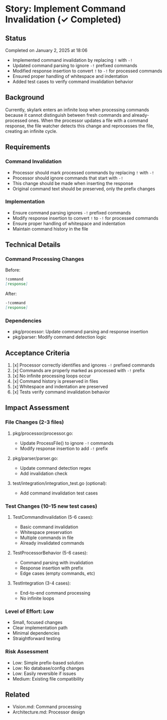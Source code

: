 # Story: Implement Command Invalidation (✓ Completed)

## Status
Completed on January 2, 2025 at 18:06
- Implemented command invalidation by replacing `!` with `-!`
- Updated command parsing to ignore `-!` prefixed commands
- Modified response insertion to convert `!` to `-!` for processed commands
- Ensured proper handling of whitespace and indentation
- Added test cases to verify command invalidation behavior

## Background
Currently, skylark enters an infinite loop when processing commands because it cannot distinguish between fresh commands and already-processed ones. When the processor updates a file with a command response, the file watcher detects this change and reprocesses the file, creating an infinite cycle.

## Requirements

### Command Invalidation
- Processor should mark processed commands by replacing `!` with `-!`
- Processor should ignore commands that start with `-!`
- This change should be made when inserting the response
- Original command text should be preserved, only the prefix changes

### Implementation
- Ensure command parsing ignores `-!` prefixed commands
- Modify response insertion to convert `!` to `-!` for processed commands
- Ensure proper handling of whitespace and indentation
- Maintain command history in the file

## Technical Details

### Command Processing Changes
Before:
```markdown
!command
[response]
```

After:
```markdown
-!command
[response]
```

### Dependencies
- pkg/processor: Update command parsing and response insertion
- pkg/parser: Modify command detection logic

## Acceptance Criteria
1. [x] Processor correctly identifies and ignores `-!` prefixed commands
2. [x] Commands are properly marked as processed with `-!` prefix
3. [x] No infinite processing loops occur
4. [x] Command history is preserved in files
5. [x] Whitespace and indentation are preserved
6. [x] Tests verify command invalidation behavior

## Impact Assessment

### File Changes (2-3 files)
1. pkg/processor/processor.go:
   - Update ProcessFile() to ignore `-!` commands
   - Modify response insertion to add `-!` prefix

2. pkg/parser/parser.go:
   - Update command detection regex
   - Add invalidation check

3. test/integration/integration_test.go (optional):
   - Add command invalidation test cases

### Test Changes (10-15 new test cases)
1. TestCommandInvalidation (5-6 cases):
   - Basic command invalidation
   - Whitespace preservation
   - Multiple commands in file
   - Already invalidated commands

2. TestProcessorBehavior (5-6 cases):
   - Command parsing with invalidation
   - Response insertion with prefix
   - Edge cases (empty commands, etc)

3. TestIntegration (3-4 cases):
   - End-to-end command processing
   - No infinite loops

### Level of Effort: Low
- Small, focused changes
- Clear implementation path
- Minimal dependencies
- Straightforward testing

### Risk Assessment
- Low: Simple prefix-based solution
- Low: No database/config changes
- Low: Easily reversible if issues
- Medium: Existing file compatibility

## Related
- Vision.md: Command processing
- Architecture.md: Processor design
